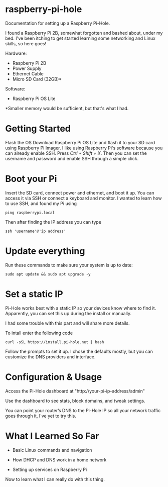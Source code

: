 # raspberry-pi-hole
Documentation for setting up a Raspberry Pi-Hole.

I found a Raspberry Pi 2B, somewhat forgotten and bashed about, under my bed. I've been itching to get started learning some networking and Linux skills, so here goes!

Hardware:

- Raspberry Pi 2B
- Power Supply
- Ethernet Cable
- Micro SD Card (32GB)*

Software:

- Raspberry Pi OS Lite

*Smaller memory would be sufficient, but that's what I had.

# Getting Started
Flash the OS
Download Raspberry Pi OS Lite and flash it to your SD card using Raspberry Pi Imager. 
I like using Raspberry Pi's software because you can already enable SSH. Press *Ctrl + Shift + X*. Then you can set the username and password and enable SSH through a simple click.

# Boot your Pi
Insert the SD card, connect power and ethernet, and boot it up. You can access it via SSH or connect a keyboard and monitor.
I wanted to learn how to use SSH, and found my Pi using 

```
ping raspberrypi.local
```
Then after finding the IP address you can type 

```
ssh 'username'@'ip address'
```

# Update everything
Run these commands to make sure your system is up to date:

```
sudo apt update && sudo apt upgrade -y
```

# Set a static IP
Pi-Hole works best with a static IP so your devices know where to find it. Apparently, you can set this up during the install or manually.

I had some trouble with this part and will share more details.

To intall enter the following code

```
curl -sSL https://install.pi-hole.net | bash
```
Follow the prompts to set it up. I chose the defaults mostly, but you can customize the DNS providers and interface.

# Configuration & Usage
Access the Pi-Hole dashboard at "http://your-pi-ip-address/admin"

Use the dashboard to see stats, block domains, and tweak settings.

You can point your router’s DNS to the Pi-Hole IP so all your network traffic goes through it, I've yet to try this.

# What I Learned So Far
- Basic Linux commands and navigation

- How DHCP and DNS work in a home network

- Setting up services on Raspberry Pi



Now to learn what I can really do with this thing.

